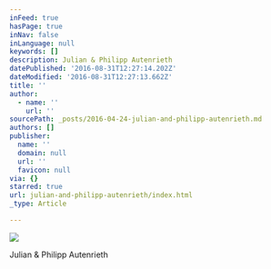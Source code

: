 ```yaml
---
inFeed: true
hasPage: true
inNav: false
inLanguage: null
keywords: []
description: Julian & Philipp Autenrieth
datePublished: '2016-08-31T12:27:14.202Z'
dateModified: '2016-08-31T12:27:13.662Z'
title: ''
author:
  - name: ''
    url: ''
sourcePath: _posts/2016-04-24-julian-and-philipp-autenrieth.md
authors: []
publisher:
  name: ''
  domain: null
  url: ''
  favicon: null
via: {}
starred: true
url: julian-and-philipp-autenrieth/index.html
_type: Article

---
```

![](https://s3-us-west-2.amazonaws.com/the-grid-img/p/fe3bf4e38a856cf598fc9ebc0e0e80ff2dd44d9c.jpg)

Julian & Philipp Autenrieth
